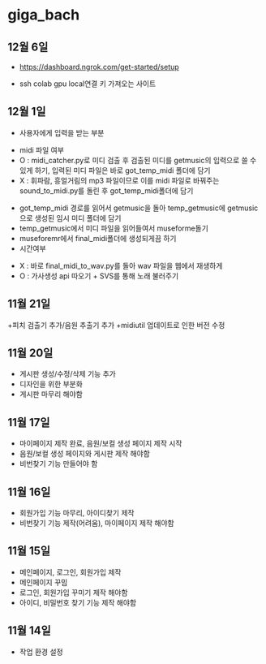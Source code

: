 # giga_bach

## 12월 6일
 + https://dashboard.ngrok.com/get-started/setup
  - ssh colab gpu local연결 키 가져오는 사이트

## 12월 1일
 + 사용자에게 입력을 받는 부분 
  - midi 파일 여부 
   - O : midi_catcher.py로 미디 검출 후 검출된 미디를 getmusic의 입력으로 쓸 수 있게 하기, 입력된 미디 파일은 바로 got_temp_midi 폴더에 담기
   - X : 휘파람, 흥얼거림의 mp3 파일이므로 이를 midi 파일로 바꿔주는 sound_to_midi.py를 돌린 후 
   got_temp_midi폴더에 담기
+ got_temp_midi 경로를 읽어서 getmusic을 돌아 temp_getmusic에 getmusic으로 생성된 임시 미디 폴더에 담기
+ temp_getmusic에서 미디 파일을 읽어들여서 museforme돌기
+ museforemr에서 final_midi폴더에 생성되게끔 하기
+ 시간여부
 - X : 바로 final_midi_to_wav.py를 돌아 wav 파일을 웹에서 재생하게
 - O : 가사생성 api 따오기 + SVS를 통해 노래 불러주기

## 11월 21일
+피치 검출기 추가/음원 추출기 추가
+midiutil 업데이트로 인한 버전 수정

## 11월 20일
+ 게시판 생성/수정/삭제 기능 추가
+ 디자인을 위한 부분화
+ 게시판 마무리 해야함

## 11월 17일
+ 마이페이지 제작 완료, 음원/보컬 생성 페이지 제작 시작
+ 음원/보컬 생성 페이지와 게시판 제작 해야함
+ 비번찾기 기능 만들어야 함

## 11월 16일
+ 회원가입 기능 마무리, 아이디찾기 제작
+ 비번찾기 기능 제작(어려움), 마이페이지 제작 해야함

## 11월 15일
+ 메인페이지, 로그인, 회원가입 제작
+ 메인페이지 꾸밈
+ 로그인, 회원가입 꾸미기 제작 해야함
+ 아이디, 비밀번호 찾기 기능 제작 해야함

## 11월 14일
+ 작업 환경 설정
